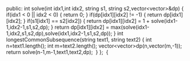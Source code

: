 public:
int solve(int idx1,int idx2, string s1, string s2,vector<vector<int>>&dp)
{
if(idx1 < 0 || idx2 < 0)
{
return 0;
}
if(dp[idx1][idx2] != -1)
{
return dp[idx1][idx2];
}
if(s1[idx1] == s2[idx2])
{
return dp[idx1][idx2] = 1 + solve(idx1-1,idx2-1,s1,s2,dp);
}
return dp[idx1][idx2] = max(solve(idx1-1,idx2,s1,s2,dp),solve(idx1,idx2-1,s1,s2,dp));
}
int longestCommonSubsequence(string text1, string text2) {
int n=text1.length();
int m=text2.length();
vector<vector<int>>dp(n,vector<int>(m,-1));
return solve(n-1,m-1,text1,text2,dp);
​
}
};
​
{
​